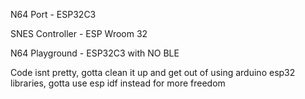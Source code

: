 N64 Port - ESP32C3 

SNES Controller - ESP Wroom 32

N64 Playground - ESP32C3 with NO BLE

Code isnt pretty, gotta clean it up and get out of using arduino esp32 libraries, gotta use esp idf instead for more freedom
